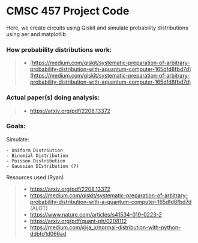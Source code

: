 # CMSC 457 Project Code

Here, we create circuits using Qiskit and simulate probability distributions using aer and matplotlib

### How probability distributions work:
> - [https://medium.com/qiskit/systematic-preparation-of-arbitrary-probability-distribution-with-aquantum-computer-165dfd8fbd7d](https://medium.com/qiskit/systematic-preparation-of-arbitrary-probability-distribution-with-aquantum-computer-165dfd8fbd7d)

### Actual paper(s) doing analysis:
> - https://arxiv.org/pdf/2208.13372

### Goals:
Simulate:

    - Uniform Distriution
    - Binomial Distribution
    - Poisson Distribution
    - Gaussian DIstribution (?) 


Resources used (Ryan)
> - https://arxiv.org/pdf/2208.13372
> - https://medium.com/qiskit/systematic-preparation-of-arbitrary-probability-distribution-with-a-quantum-computer-165dfd8fbd7d (ALOT)
> - https://www.nature.com/articles/s41534-019-0223-2
> - https://arxiv.org/pdf/quant-ph/0208112
> - https://medium.com/@ja_x/normal-distribution-with-python-ddbfd1d066ad
